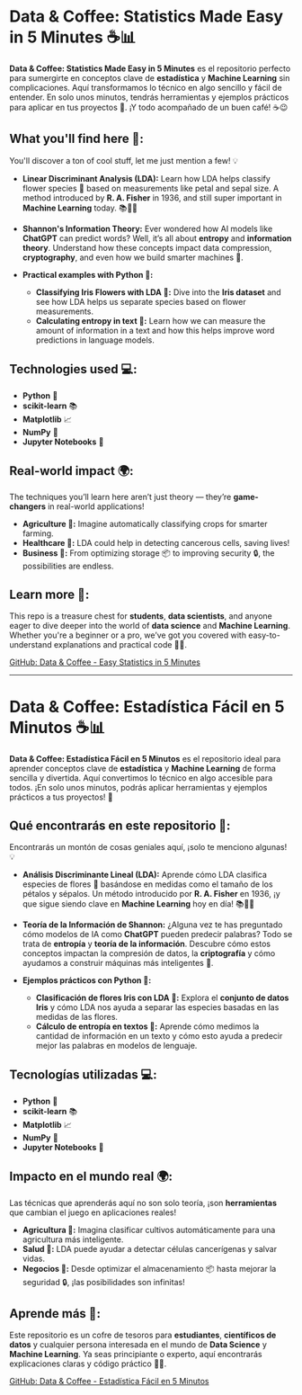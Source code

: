 # Data & Coffee: Statistics Made Easy in 5 Minutes ☕📊

**Data & Coffee: Statistics Made Easy in 5 Minutes** es el repositorio perfecto para sumergirte en conceptos clave de **estadística** y **Machine Learning** sin complicaciones. Aquí transformamos lo técnico en algo sencillo y fácil de entender. En solo unos minutos, tendrás herramientas y ejemplos prácticos para aplicar en tus proyectos 🚀. ¡Y todo acompañado de un buen café! ☕😉

## What you'll find here 🤩:

You'll discover a ton of cool stuff, let me just mention a few! 💡

- **Linear Discriminant Analysis (LDA):** Learn how LDA helps classify flower species 🌸 based on measurements like petal and sepal size. A method introduced by **R. A. Fisher** in 1936, and still super important in **Machine Learning** today. 📚👨‍💻

- **Shannon's Information Theory:** Ever wondered how AI models like **ChatGPT** can predict words? Well, it’s all about **entropy** and **information theory**. Understand how these concepts impact data compression, **cryptography**, and even how we build smarter machines 🤖. 

- **Practical examples with Python 🐍:**  
  - **Classifying Iris Flowers with LDA 🌷:** Dive into the **Iris dataset** and see how LDA helps us separate species based on flower measurements. 
  - **Calculating entropy in text 📄:** Learn how we can measure the amount of information in a text and how this helps improve word predictions in language models. 

## Technologies used 💻:
- **Python** 🐍
- **scikit-learn** 📚
- **Matplotlib** 📈
- **NumPy** 🔢
- **Jupyter Notebooks** 📓

## Real-world impact 🌍:
The techniques you’ll learn here aren’t just theory — they’re **game-changers** in real-world applications!

- **Agriculture 🌱:** Imagine automatically classifying crops for smarter farming. 
- **Healthcare 🏥:** LDA could help in detecting cancerous cells, saving lives!
- **Business 🏢:** From optimizing storage 📦 to improving security 🔒, the possibilities are endless.

## Learn more 🔎:
This repo is a treasure chest for **students**, **data scientists**, and anyone eager to dive deeper into the world of **data science** and **Machine Learning**. Whether you're a beginner or a pro, we’ve got you covered with easy-to-understand explanations and practical code 🧑‍💻.

[GitHub: Data & Coffee - Easy Statistics in 5 Minutes](https://github.com/jcombari/DataScienceIn5Minutes/tree/main/Data%20and%20Coffee%20Easy%20Statistics%20in%205%20Minutes)

---

# Data & Coffee: Estadística Fácil en 5 Minutos ☕📊

**Data & Coffee: Estadística Fácil en 5 Minutos** es el repositorio ideal para aprender conceptos clave de **estadística** y **Machine Learning** de forma sencilla y divertida. Aquí convertimos lo técnico en algo accesible para todos. ¡En solo unos minutos, podrás aplicar herramientas y ejemplos prácticos a tus proyectos! 🚀

## Qué encontrarás en este repositorio 🤩:

Encontrarás un montón de cosas geniales aquí, ¡solo te menciono algunas! 💡

- **Análisis Discriminante Lineal (LDA):** Aprende cómo LDA clasifica especies de flores 🌸 basándose en medidas como el tamaño de los pétalos y sépalos. Un método introducido por **R. A. Fisher** en 1936, ¡y que sigue siendo clave en **Machine Learning** hoy en día! 📚👨‍💻

- **Teoría de la Información de Shannon:** ¿Alguna vez te has preguntado cómo modelos de IA como **ChatGPT** pueden predecir palabras? Todo se trata de **entropía** y **teoría de la información**. Descubre cómo estos conceptos impactan la compresión de datos, la **criptografía** y cómo ayudamos a construir máquinas más inteligentes 🤖.

- **Ejemplos prácticos con Python 🐍:**  
  - **Clasificación de flores Iris con LDA 🌷:** Explora el **conjunto de datos Iris** y cómo LDA nos ayuda a separar las especies basadas en las medidas de las flores. 
  - **Cálculo de entropía en textos 📄:** Aprende cómo medimos la cantidad de información en un texto y cómo esto ayuda a predecir mejor las palabras en modelos de lenguaje.

## Tecnologías utilizadas 💻:
- **Python** 🐍
- **scikit-learn** 📚
- **Matplotlib** 📈
- **NumPy** 🔢
- **Jupyter Notebooks** 📓

## Impacto en el mundo real 🌍:
Las técnicas que aprenderás aquí no son solo teoría, ¡son **herramientas** que cambian el juego en aplicaciones reales!

- **Agricultura 🌱:** Imagina clasificar cultivos automáticamente para una agricultura más inteligente. 
- **Salud 🏥:** LDA puede ayudar a detectar células cancerígenas y salvar vidas.
- **Negocios 🏢:** Desde optimizar el almacenamiento 📦 hasta mejorar la seguridad 🔒, ¡las posibilidades son infinitas!

## Aprende más 🔎:
Este repositorio es un cofre de tesoros para **estudiantes**, **científicos de datos** y cualquier persona interesada en el mundo de **Data Science** y **Machine Learning**. Ya seas principiante o experto, aquí encontrarás explicaciones claras y código práctico 🧑‍💻.

[GitHub: Data & Coffee - Estadística Fácil en 5 Minutos](https://github.com/jcombari/DataScienceIn5Minutes/tree/main/Data%20and%20Coffee%20Easy%20Statistics%20in%205%20Minutes)
